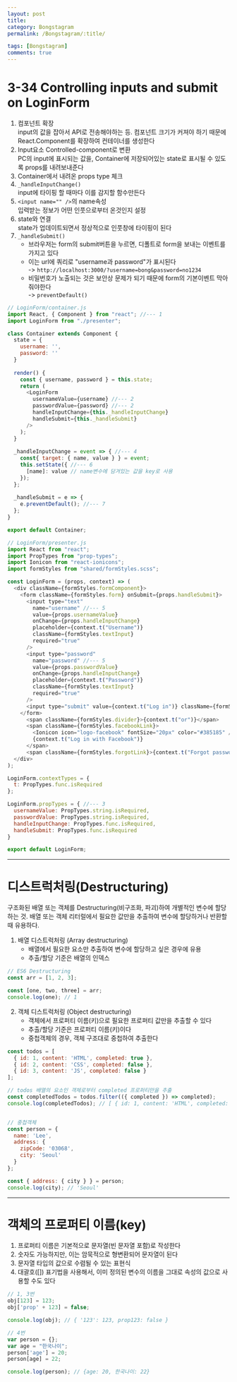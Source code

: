 ```yaml
---
layout: post
title: 
category: Bongstagram
permalink: /Bongstagram/:title/

tags: [Bongstagram]
comments: true
---
```


# 3-34 Controlling inputs and submit on LoginForm
1. 컴포넌트 확장  
input의 값을 잡아서 API로 전송해야하는 등. 컴포넌트 크기가 커져야 하기 때문에 React.Component를 확장하여 컨테이너를 생성한다
2. Input요소 Controlled-component로 변환  
PC의 input에 표시되는 값을, Container에 저장되어있는 state로 표시될 수 있도록 props를 내려보내준다
3. Container에서 내려온 props type 체크
4. `_handleInputChange()`  
input에 타이핑 할 때마다 이를 감지할 함수만든다
5. `<input name="" />`의 name속성  
입력받는 정보가 어떤 인풋으로부터 온것인지 설정
6. state와 연결  
state가 업데이트되면서 정상적으로 인풋창에 타이핑이 된다
7. `_handleSubmit()`  
   * 브라우저는 form의 submit버튼을 누르면, 디폴트로 form을 보내는 이벤트를 가지고 있다
   * 이는 url에 쿼리로 "username과 password"가 표시된다  
   -> `http://localhost:3000/?username=bong&password=no1234`
   * 비밀번호가 노출되는 것은 보안상 문제가 되기 때문에 form의 기본이벤트 막아줘야한다  
   -> `preventDefault()`
   
```js
// LoginForm/container.js
import React, { Component } from "react"; //--- 1
import LoginForm from "./presenter";

class Container extends Component {
  state = {
    username: '',
    password: ''
  }
  
  render() {
    const { username, password } = this.state;
    return (
      <LoginForm 
        usernameValue={username} //--- 2
        passwordValue={password} //--- 2
        handleInputChange={this._handleInputChange}
        handleSubmit={this._handleSubmit}
      />
    );
  }
  
  _handleInputChange = event => { //--- 4
    const{ target: { name, value } } = event;
    this.setState({ //--- 6
      [name]: value // name변수에 담겨있는 값을 key로 사용
    });
  };
  
  _handleSubmit = e => {
    e.preventDefault(); //--- 7
  };
}

export default Container;
```
```js
// LoginForm/presenter.js
import React from "react";
import PropTypes from "prop-types";
import Ionicon from "react-ionicons";
import formStyles from "shared/formStyles.scss";

const LoginForm = (props, context) => (
  <div className={formStyles.formComponent}>
    <form className={formStyles.form} onSubmit={props.handleSubmit}>
      <input type="text" 
        name="username" //--- 5
        value={props.usernameValue}
        onChange={props.handleInputChange}
        placeholder={context.t("Username")}
        className={formStyles.textInput}
        required="true"
      />
      <input type="password"
        name="password" //--- 5
        value={props.passwordValue}
        onChange={props.handleInputChange}
        placeholder={context.t("Password")}
        className={formStyles.textInput}
        required="true"
      />
      <input type="submit" value={context.t("Log in")} className={formStyles.button} />
    </form>
      <span className={formStyles.divider}>{context.t("or")}</span>
      <span className={formStyles.facebookLink}>
        <Ionicon icon="logo-facebook" fontSize="20px" color="#385185" />
        {context.t("Log in with Facebook")}
      </span>
      <span className={formStyles.forgotLink}>{context.t("Forgot password?")}</span>
  </div>
);

LoginForm.contextTypes = {
  t: PropTypes.func.isRequired
};

LoginForm.propTypes = { //--- 3
  usernameValue: PropTypes.string.isRequired,
  passwordValue: PropTypes.string.isRequired,
  handleInputChange: PropTypes.func.isRequired,
  handleSubmit: PropTypes.func.isRequired
}

export default LoginForm;
```



---

# 디스트럭처링(Destructuring)  
구조화된 배열 또는 객체를 Destructuring(비구조화, 파괴)하여 개별적인 변수에 할당하는 것. 배열 또는 객체 리터럴에서 필요한 값만을 추출하여 변수에 할당하거나 반환할 때 유용하다.

1. 배열 디스트럭처링 (Array destructuring)
    * 배열에서 필요한 요소만 추출하여 변수에 할당하고 싶은 경우에 유용
    * 추출/할당 기준은 배열의 인덱스

```js
// ES6 Destructuring
const arr = [1, 2, 3];

const [one, two, three] = arr;
console.log(one); // 1
```
2. 객체 디스트럭처링 (Object destructuring)
    * 객체에서 프로퍼티 이름(키)으로 필요한 프로퍼티 값만을 추출할 수 있다
    * 추출/할당 기준은 프로퍼티 이름(키)이다
    * 중첩객체의 경우, 객체 구조대로 중첩하여 추출한다
```js
const todos = [
  { id: 1, content: 'HTML', completed: true },
  { id: 2, content: 'CSS', completed: false },
  { id: 3, content: 'JS', completed: false }
];

// todos 배열의 요소인 객체로부터 completed 프로퍼티만을 추출
const completedTodos = todos.filter(({ completed }) => completed);
console.log(completedTodos); // [ { id: 1, content: 'HTML', completed: true } ]


// 중첩객체
const person = {
  name: 'Lee',
  address: {
    zipCode: '03068',
    city: 'Seoul'
  }
};

const { address: { city } } = person;
console.log(city); // 'Seoul'
```

---

# 객체의 프로퍼티 이름(key)
1. 프로퍼티 이름은 기본적으로 문자열(빈 문자열 포함)로 작성한다
2. 숫자도 가능하지만, 이는 암묵적으로 형변환되어 문자열이 된다 
3. 문자열 타입의 값으로 수렴될 수 있는 표현식
4. 대괄호([]) 표기법을 사용해서, 이미 정의된 변수의 이름을 그대로 속성의 값으로 사용할 수도 있다

```js
// 1, 3번
obj[123] = 123;
obj['prop' + 123] = false;

console.log(obj); // { '123': 123, prop123: false }

// 4번
var person = {};
var age = "한국나이";
person['age'] = 20;
person[age] = 22;

console.log(person); // {age: 20, 한국나이: 22}
```